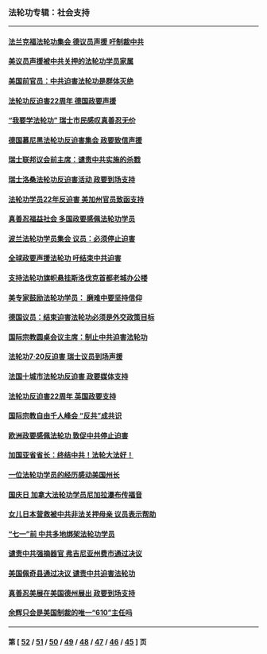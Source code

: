 ### 法轮功专辑：社会支持
---
#### [法兰克福法轮功集会 德议员声援 吁制裁中共](../../pages/nf4386/n13175975.md?08220430) 
#### [美议员声援被中共关押的法轮功学员家属](../../pages/nf4386/n13158310.md?08220430) 
#### [美国前官员：中共迫害法轮功是群体灭绝](../../pages/nf4386/n13157750.md?08220430) 
#### [法轮功反迫害22周年 德国政要声援](../../pages/nf4386/n13143632.md?08220430) 
#### [“我要学法轮功” 瑞士市民感叹真善忍无价](../../pages/nf4386/n13129633.md?08220430) 
#### [德国慕尼黑法轮功反迫害集会 政要致信声援](../../pages/nf4386/n13129148.md?08220430) 
#### [瑞士联邦议会前主席：谴责中共实施的杀戮](../../pages/nf4386/n13127336.md?08220430) 
#### [瑞士洛桑法轮功反迫害活动 政要到场支持](../../pages/nf4386/n13119398.md?08220430) 
#### [法轮功学员22年反迫害 美加州官员致函支持](../../pages/nf4386/n13118879.md?08220430) 
#### [真善忍福益社会 多国政要感佩法轮功学员](../../pages/nf4386/n13116951.md?08220430) 
#### [波兰法轮功学员集会 议员：必须停止迫害](../../pages/nf4386/n13116685.md?08220430) 
#### [全球政要声援法轮功 吁结束中共迫害](../../pages/nf4386/n13114441.md?08220430) 
#### [支持法轮功旗帜悬挂斯洛伐克首都老城办公楼](../../pages/nf4386/n13112261.md?08220430) 
#### [美专家鼓励法轮功学员： 磨难中要坚持信仰](../../pages/nf4386/n13108359.md?08220430) 
#### [德国议员：结束迫害法轮功必须是外交政策目标](../../pages/nf4386/n13109600.md?08220430) 
#### [国际宗教圆桌会议主席：制止中共迫害法轮功](../../pages/nf4386/n13108177.md?08220430) 
#### [法轮功7·20反迫害 瑞士议员到场声援](../../pages/nf4386/n13107072.md?08220430) 
#### [法国十城市法轮功反迫害 政要媒体支持](../../pages/nf4386/n13104833.md?08220430) 
#### [法轮功反迫害22周年 英国政要支持](../../pages/nf4386/n13091349.md?08220430) 
#### [国际宗教自由千人峰会 “反共”成共识](../../pages/nf4386/n13091403.md?08220430) 
#### [欧洲政要感佩法轮功 敦促中共停止迫害](../../pages/nf4386/n13090743.md?08220430) 
#### [加国亚省省长：终结中共！法轮大法好！](../../pages/nf4386/n13084394.md?08220430) 
#### [一位法轮功学员的经历感动美国州长](../../pages/nf4386/n13078953.md?08220430) 
#### [国庆日 加拿大法轮功学员尼加拉瀑布传福音](../../pages/nf4386/n13064493.md?08220430) 
#### [女儿日本营救被中共非法关押母亲 议员表示帮助](../../pages/nf4386/n13053042.md?08220430) 
#### [“七一”前 中共多地绑架法轮功学员](../../pages/nf4386/n13045655.md?08220430) 
#### [谴责中共强摘器官 弗吉尼亚州费市通过决议](../../pages/nf4386/n13040108.md?08220430) 
#### [美国佩奇县通过决议 谴责中共迫害法轮功](../../pages/nf4386/n13027185.md?08220430) 
#### [真善忍美展在美国德州展出 政要到场支持](../../pages/nf4386/n13010579.md?08220430) 
#### [余辉只会是美国制裁的唯一“610”主任吗](../../pages/nf4386/n12972837.md?08220430) 

---
#### 第 [ [52](./52.md?08220430) / [51](./51.md?08220430) / [50](./50.md?08220430) / [49](./49.md?08220430) / [48](./48.md?08220430) / [47](./47.md?08220430) / [46](./46.md?08220430) / [45](./45.md?08220430) ] 页
